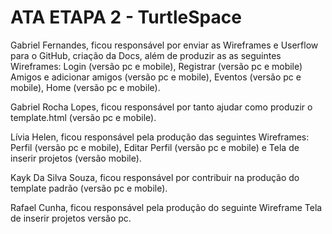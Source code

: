 # ATA ETAPA 2 - TurtleSpace
Gabriel Fernandes, ficou responsável por enviar as Wireframes e Userflow para o GitHub, criação da Docs, além de produzir as as seguintes Wireframes: Login (versão pc e mobile), Registrar (versão pc e mobile) Amigos e adicionar amigos (versão pc e mobile), Eventos (versão pc e mobile), Home (versão pc e mobile).

Gabriel Rocha Lopes, ficou responsável por tanto ajudar como produzir o template.html (versão pc e mobile).

Lívia Helen, ficou responsável pela produção das seguintes Wireframes: Perfil (versão pc e mobile), Editar Perfil (versão pc e mobile) e Tela de inserir projetos (versão mobile).

Kayk Da Silva Souza, ficou responsável por contribuir na produção do template padrão (versão pc e mobile).

Rafael Cunha, ficou responsável pela produção do seguinte Wireframe Tela de inserir projetos versão pc.

